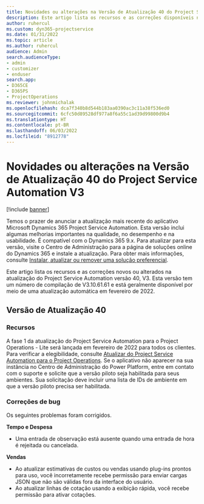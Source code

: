```yaml
---
title: Novidades ou alterações na Versão de Atualização 40 do Project Service Automation V3
description: Este artigo lista os recursos e as correções disponíveis na atualização do Microsoft Dynamics 365 Project Service Automation versão 40, V3.
author: ruhercul
ms.custom: dyn365-projectservice
ms.date: 01/31/2022
ms.topic: article
ms.author: ruhercul
audience: Admin
search.audienceType:
- admin
- customizer
- enduser
search.app:
- D365CE
- D365PS
- ProjectOperations
ms.reviewer: johnmichalak
ms.openlocfilehash: dca7f340b8d544b183aa0390ac3c11a38f536ed0
ms.sourcegitcommit: 6cfc50d89528df977a8f6a55c1ad39d99800d9b4
ms.translationtype: HT
ms.contentlocale: pt-BR
ms.lasthandoff: 06/03/2022
ms.locfileid: "8912778"
---
```

# <a name="whats-new-or-changed-in-project-service-automation-update-release-40-v3"></a>Novidades ou alterações na Versão de Atualização 40 do Project Service Automation V3

[!include [banner](../includes/psa-now-project-operations.md)]

Temos o prazer de anunciar a atualização mais recente do aplicativo Microsoft Dynamics 365 Project Service Automation. Esta versão inclui algumas melhorias importantes na qualidade, no desempenho e na usabilidade. É compatível com o Dynamics 365 9.x. Para atualizar para esta versão, visite o Centro de Administração para a página de soluções online do Dynamics 365 e instale a atualização. Para obter mais informações, consulte [Instalar, atualizar ou remover uma solução preferencial](/power-platform/admin/install-remove-preferred-solution).

Este artigo lista os recursos e as correções novos ou alterados na atualização do Project Service Automation versão 40, V3. Esta versão tem um número de compilação de V3.10.61.61 e está geralmente disponível por meio de uma atualização automática em fevereiro de 2022.

## <a name="update-release-40"></a>Versão de Atualização 40

### <a name="features"></a>Recursos
A fase 1 da atualização do Project Service Automation para o Project Operations - Lite será lançada em fevereiro de 2022 para todos os clientes. Para verificar a elegibilidade, consulte [Atualizar do Project Service Automation para o Project Operations](upgrade-project-operations-non-stocked.md). Se o aplicativo não aparecer na sua instância no Centro de Administração do Power Platform, entre em contato com o suporte e solicite que a versão piloto seja habilitada para seus ambientes. Sua solicitação deve incluir uma lista de IDs de ambiente em que a versão piloto precisa ser habilitada.

### <a name="bug-fixes"></a>Correções de bug

Os seguintes problemas foram corrigidos.

**Tempo e Despesa**
- Uma entrada de observação está ausente quando uma entrada de hora é rejeitada ou cancelada. 

**Vendas**

- Ao atualizar estimativas de custos ou vendas usando plug-ins prontos para uso, você incorretamente recebe permissão para enviar cargas JSON que não são válidas fora da interface do usuário.
- Ao atualizar linhas de cotação usando a exibição rápida, você recebe permissão para ativar cotações.
